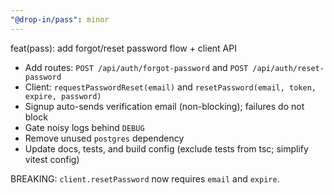 ```yaml
---
"@drop-in/pass": minor
---
```


feat(pass): add forgot/reset password flow + client API

- Add routes: `POST /api/auth/forgot-password` and `POST /api/auth/reset-password`
- Client: `requestPasswordReset(email)` and `resetPassword(email, token, expire, password)`
- Signup auto-sends verification email (non-blocking); failures do not block
- Gate noisy logs behind `DEBUG`
- Remove unused `postgres` dependency
- Update docs, tests, and build config (exclude tests from tsc; simplify vitest config)

BREAKING: `client.resetPassword` now requires `email` and `expire`.
